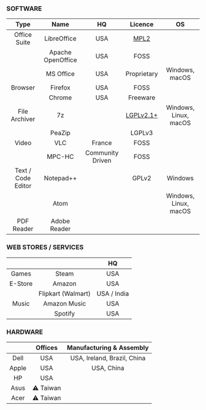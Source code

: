 ### SOFTWARE

| Type | Name | HQ | Licence | OS |
| :---: | :---: | :---: | :---: | :---: |
| Office Suite | LibreOffice | USA | [MPL2](https://www.libreoffice.org/about-us/licenses) ||
|| Apache OpenOffice | USA | FOSS ||
|| MS Office | USA | Proprietary | Windows, macOS |
| Browser | Firefox | USA | FOSS ||
||Chrome | USA | Freeware ||
| File Archiver | 7z || [LGPLv2.1+](https://www.7-zip.org/license.txt) | Windows, Linux, macOS |
|| PeaZip || LGPLv3 ||
| Video | VLC | France | FOSS ||
|| MPC-HC | Community Driven | FOSS ||
| Text / Code Editor | Notepad++ || GPLv2 | Windows |
|| Atom ||| Windows, Linux, macOS |
| PDF Reader | Adobe Reader ||||

### WEB STORES / SERVICES

||| HQ |
| :---: | :---: | :---: |
| Games | Steam | USA |
| E-Store | Amazon | USA |
|| Flipkart (Walmart) | USA / India |
| Music | Amazon Music | USA |
|| Spotify | USA |

### HARDWARE

|| Offices | Manufacturing & Assembly |
| :---: | :---: | :---: |
| Dell | USA | USA, Ireland, Brazil, China |
| Apple | USA | USA, China |
| HP | USA ||
| Asus | ⚠ Taiwan ||
| Acer | ⚠ Taiwan ||

				
